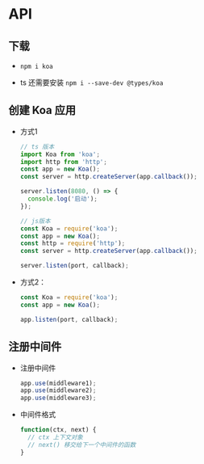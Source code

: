# API

## 下载

+ `npm i koa`

+ ts 还需要安装 `npm i --save-dev @types/koa`

## 创建 Koa 应用

+ 方式1

  ```js
  // ts 版本
  import Koa from 'koa';
  import http from 'http';
  const app = new Koa();
  const server = http.createServer(app.callback());

  server.listen(8080, () => {
    console.log('启动');
  });
  ```

  ```js
  // js版本
  const Koa = require('koa');
  const app = new Koa();
  const http = require('http');
  const server = http.createServer(app.callback());

  server.listen(port, callback);
  ```

+ 方式2：

  ```js
  const Koa = require('koa');
  const app = new Koa();

  app.listen(port, callback);
  ```

## 注册中间件

+ 注册中间件

  ```js
  app.use(middleware1);
  app.use(middleware2);
  app.use(middleware3);
  ```

+ 中间件格式

  ```js
  function(ctx, next) {
    // ctx 上下文对象
    // next() 移交给下一个中间件的函数
  }
  ```
